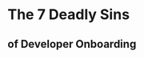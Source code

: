 <!-- .slide: data-state="dim" data-background="resources/creation-of-adam.jpg" -->

# The 7 Deadly Sins

## of Developer Onboarding
